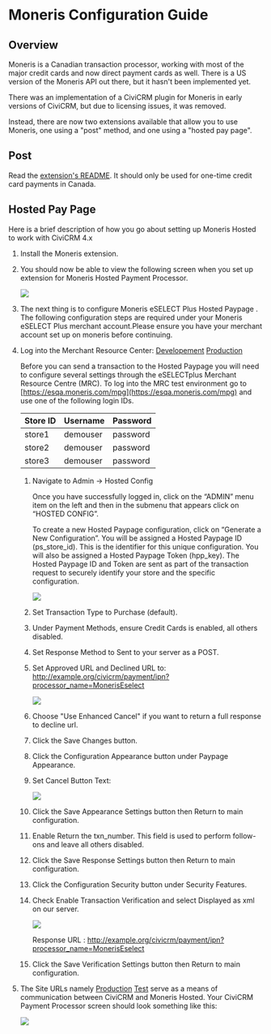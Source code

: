 # Moneris Configuration Guide

## Overview

Moneris is a Canadian transaction processor, working with most of the major credit cards and now direct payment cards as well. There is a US version of the Moneris API out there, but it hasn't been implemented yet.

There was an implementation of a CiviCRM plugin for Moneris in early versions of CiviCRM, but due to licensing issues, it was removed.

Instead, there are now two extensions available that allow you to use Moneris, one using a "post" method, and one using a "hosted pay page".

## Post

Read the [extension's README](https://github.com/adixon/ca.civicrm.moneris/blob/master/README.md). It should only be used for one-time credit card payments in Canada.

## Hosted Pay Page

Here is a brief description of how you go about setting up Moneris Hosted to work with CiviCRM 4.x

1. Install the Moneris extension.

2. You should now be able to view the following screen when you set up extension for Moneris Hosted Payment Processor.

    ![](img/moneris-01.png)

3. The next thing is to configure Moneris eSELECT Plus Hosted Paypage . The following configuration steps are required under your Moneris eSELECT Plus merchant account.Please ensure you have your merchant account set up on moneris before continuing.

4. Log into the Merchant Resource Center: [Developement](https://esqa.moneris.com/mpg/index.php) [Production](https://www3.moneris.com/mpg)

    Before you can send a transaction to the Hosted Paypage you will need to configure several settings through the eSELECTplus Merchant Resource Centre (MRC).
     To log into the MRC test environment go to [https://esqa.moneris.com/mpg](https://esqa.moneris.com/mpg) and use one of the following login IDs.
    
    | Store ID | Username | Password |
    | --- | --- | --- |
    | store1 | demouser | password |
    | store2 | demouser | password |
    | store3 | demouser | password |

    1. Navigate to Admin -> Hosted Config
    
        Once you have successfully logged in, click on the “ADMIN” menu item on the left and then in the submenu that appears click on “HOSTED CONFIG”.
        
        To create a new Hosted Paypage configuration, click on “Generate a New Configuration”. You will be assigned a Hosted Paypage ID (ps_store_id). This is the identifier for this unique configuration. You will also be assigned a Hosted Paypage Token (hpp_key). The Hosted Paypage ID and Token are sent as part of the transaction request to securely identify your store and the specific configuration.
    
        ![](../../img/moneris-hosted-paypage.png)
    
    1. Set Transaction Type to Purchase (default).
    1. Under Payment Methods, ensure Credit Cards is enabled, all others disabled.
    1. Set Response Method to Sent to your server as a POST.
    1. Set Approved URL and Declined URL to: http://example.org/civicrm/payment/ipn?processor_name=MonerisEselect
    
        ![](../../img/moneris-response-method.png)
    
    1. Choose "Use Enhanced Cancel"  if you want to return a full response to decline url.
    
    1. Click the Save Changes button.
    1. Click the Configuration Appearance button under Paypage Appearance.
    1. Set Cancel Button Text:
    
        ![](../../img/moneris-cancel-button-text.png)
    
    1. Click the Save Appearance Settings button then Return to main configuration.
    1. Enable Return the txn_number. This field is used to perform follow-ons and leave all others disabled.
    1. Click the Save Response Settings button then Return to main configuration.
    1. Click the Configuration Security button under Security Features.
    1. Check Enable Transaction Verification and select Displayed as xml on our server.
    
        ![](../../img/moneris-transaction-verification.png)
    
        Response URL : http://example.org/civicrm/payment/ipn?processor_name=MonerisEselect
    
    1. Click the Save Verification Settings button then Return to main configuration.

1. The Site URLs namely [Production](https://www3.moneris.com/) [Test](https://esqa.moneris.com/) serve as a means of communication between CiviCRM and Moneris Hosted. Your CiviCRM Payment Processor screen should look something like this:

    ![](../../img/moneris-02.png)
